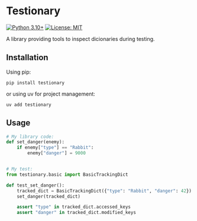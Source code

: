 # Testionary

[![Python 3.10+](https://img.shields.io/badge/python-3.10+-blue.svg)](https://www.python.org/downloads/)
[![License: MIT](https://img.shields.io/badge/License-MIT-yellow.svg)](https://opensource.org/licenses/MIT)

A library providing tools to inspect dicionaries during testing. 

## Installation

Using pip:
```
pip install testionary
```
or using uv for project management:

```
uv add testionary
```

## Usage
```python
# My library code:
def set_danger(enemy):
    if enemy["type"] == "Rabbit":
        enemy["danger"] = 9000


# My test:
from testionary.basic import BasicTrackingDict

def test_set_danger():
    tracked_dict = BasicTrackingDict({"type": "Rabbit", "danger": 42})
    set_danger(tracked_dict)

    assert "type" in tracked_dict.accessed_keys
    assert "danger" in tracked_dict.modified_keys
```
